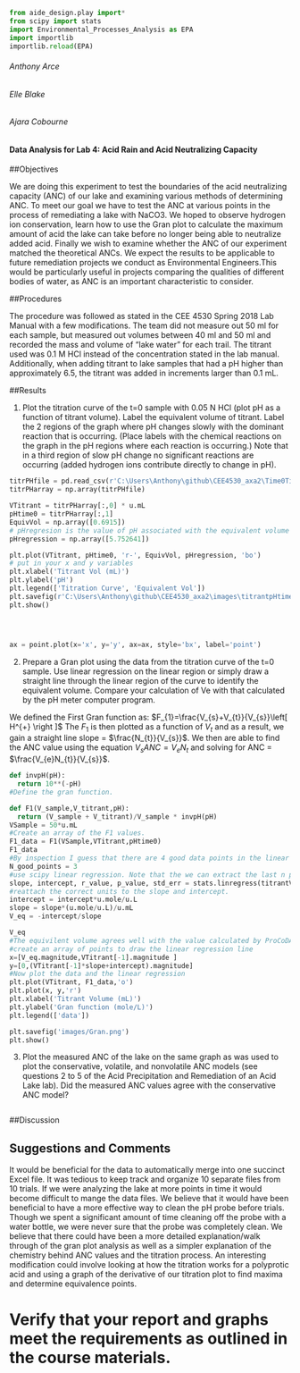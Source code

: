 
```Python
from aide_design.play import*
from scipy import stats
import Environmental_Processes_Analysis as EPA
import importlib
importlib.reload(EPA)
```
###### Anthony Arce
###### Elle Blake
###### Ajara Cobourne

#### **Data Analysis for Lab 4: Acid Rain and Acid Neutralizing Capacity**

##Objectives

We are doing this experiment to test the boundaries of the acid neutralizing capacity (ANC) of our lake and examining various methods of determining ANC. To meet our goal we have to test the ANC at various points in the process of remediating a lake with NaCO3. We hoped to observe hydrogen ion conservation, learn how to use the Gran plot to calculate the maximum amount of acid the lake can take before no longer being able to neutralize added acid. Finally we wish to examine whether the ANC of our experiment matched the theoretical ANCs. We expect the results to be applicable to future remediation projects we conduct as Environmental Engineers.This would be particularly useful in projects comparing the qualities of different bodies of water, as ANC is an important characteristic to consider.

##Procedures

The procedure was followed as stated in the CEE 4530 Spring 2018 Lab Manual with a few modifications. The team did not measure out 50 ml for each sample, but measured out volumes between 40 ml and 50 ml and recorded the mass and volume of “lake water” for each trail. The titrant used was 0.1 M HCl instead of the concentration stated in the lab manual. Additionally, when adding titrant to lake samples that had a pH higher than approximately 6.5, the titrant was added in increments larger than 0.1 mL.

##Results
1)	Plot the titration curve of the t=0 sample with 0.05 N HCl (plot pH as a function of titrant volume). Label the equivalent volume of titrant. Label the 2 regions of the graph where pH changes slowly with the dominant reaction that is occurring. (Place labels with the chemical reactions on the graph in the pH regions where each reaction is occurring.) Note that in a third region of slow pH change no significant reactions are occurring (added hydrogen ions contribute directly to change in pH).

```python
titrPHfile = pd.read_csv(r'C:\Users\Anthony\github\CEE4530_axa2\Time0TitrantVolpH.csv')
titrPHarray = np.array(titrPHfile)

VTitrant = titrPHarray[:,0] * u.mL
pHtime0 = titrPHarray[:,1]
EquivVol = np.array([0.6915])
# pHregresion is the value of pH associated with the equivalent volume calculated by using linear regression on the first three points for the time 0.
pHregression = np.array([5.752641])

plt.plot(VTitrant, pHtime0, 'r-', EquivVol, pHregression, 'bo')
# put in your x and y variables
plt.xlabel('Titrant Vol (mL)')
plt.ylabel('pH')
plt.legend(['Titration Curve', 'Equivalent Vol'])
plt.savefig(r'C:\Users\Anthony\github\CEE4530_axa2\images\titrantpHtime0.jpg')
plt.show()




ax = point.plot(x='x', y='y', ax=ax, style='bx', label='point')

```
2)	Prepare a Gran plot using the data from the titration curve of the t=0 sample. Use linear regression on the linear region or simply draw a straight line through the linear region of the curve to identify the equivalent volume. Compare your calculation of Ve with that calculated by the pH meter computer program.

We defined the First Gran function as:
$F_{1}=\frac{V_{s}+V_{t}}{V_{s}}\left[ H^{+} \right ]$ The $F_{1}$ is then plotted as a function of $V_{t}$ and as a result, we gain a straight line slope = $\frac{N_{t}}{V_{s}}$.
We then are able to find the ANC value using the equation $V_{s}ANC = V_{e}N_{t}$ and solving for ANC = $\frac{V_{e}N_{t}}{V_{s}}$.

```python
def invpH(pH):
  return 10**(-pH)
#Define the gran function.

def F1(V_sample,V_titrant,pH):
  return (V_sample + V_titrant)/V_sample * invpH(pH)
VSample = 50*u.mL
#Create an array of the F1 values.
F1_data = F1(VSample,VTitrant,pHtime0)
F1_data
#By inspection I guess that there are 4 good data points in the linear region.
N_good_points = 3
#use scipy linear regression. Note that the we can extract the last n points from an array using the notation [-N:]
slope, intercept, r_value, p_value, std_err = stats.linregress(titrantVolTime0[-N_good_points:],F1_data[-N_good_points:])
#reattach the correct units to the slope and intercept.
intercept = intercept*u.mole/u.L
slope = slope*(u.mole/u.L)/u.mL
V_eq = -intercept/slope

V_eq
#The equivilent volume agrees well with the value calculated by ProCoDA.
#create an array of points to draw the linear regression line
x=[V_eq.magnitude,VTitrant[-1].magnitude ]
y=[0,(VTitrant[-1]*slope+intercept).magnitude]
#Now plot the data and the linear regression
plt.plot(VTitrant, F1_data,'o')
plt.plot(x, y,'r')
plt.xlabel('Titrant Volume (mL)')
plt.ylabel('Gran function (mole/L)')
plt.legend(['data'])

plt.savefig('images/Gran.png')
plt.show()

```

3)	Plot the measured ANC of the lake on the same graph as was used to plot the conservative, volatile, and nonvolatile ANC models (see questions 2 to 5 of the Acid Precipitation and Remediation of an Acid Lake lab). Did the measured ANC values agree with the conservative ANC model?

```python


```

##Discussion







## Suggestions and Comments

It would be beneficial for the data to automatically merge into one succinct Excel file.  It was tedious to keep track and organize 10 separate files from 10 trials. If we were analyzing the lake at more points in time it would become difficult to mange the data files.  We believe that it would have been beneficial to have a more effective way to clean the pH probe before trials. Though we spent a significant amount of time cleaning off the probe with a water bottle, we were never sure that the probe was completely clean. We believe that there could have been a more detailed explanation/walk through of the gran plot analysis as well as a simpler explanation of the chemistry behind ANC values and the titration process. An interesting modification could involve looking at how the titration works for a polyprotic acid and using a graph of the derivative of our titration plot to find maxima and determine equivalence points.

# Verify that your report and graphs meet the requirements as outlined in the course materials.
